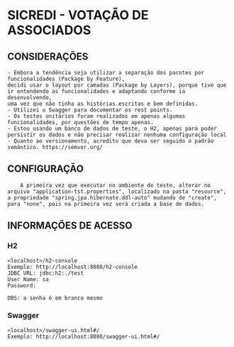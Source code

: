# SICREDI - VOTAÇÃO DE ASSOCIADOS

## CONSIDERAÇÕES
	- Embora a tendência seja utilizar a separação dos pacotes por funcionalidades (Package by Feature),
	decidi usar o layout por camadas (Package by Layers), porque tive que ir entendendo as funcionalidades e adaptando conforme ia desenvolvendo,
	uma vez que não tinha as histórias escritas e bem definidas.
	- Utilizei o Swagger para documentar os rest points.
	- Os testes unitários foram realizados em apenas algumas funcionalidades, por questões de tempo apenas.
	- Estou usando um banco de dados de teste, o H2, apenas para poder persistir os dados e não precisar realizar nenhuma configuração local
	- Quanto ao versionamento, acredito que deva ser seguido o padrão semântico. https://semver.org/


## CONFIGURAÇÃO
	
		A primeira vez que executar no ambiente de teste, alterar no arquivo "application-tst.properties", localizado na pasta "resource", 
	a propriedade "spring.jpa.hibernate.ddl-auto" mudando de "create", para "none", pois na primeira vez será criada a base de dados.


## INFORMAÇÕES DE ACESSO

### H2
	<localhost>/h2-console
	Exemplo: http://localhost:8080/h2-console
	JDBC URL: jdbc:h2:./test
	User Name: sa
	Password:
	
	OBS: a senha é em branco mesmo
	
### Swagger
	<localhost>/swagger-ui.html#/
	Exemplo: http://localhost:8080/swagger-ui.html#/

